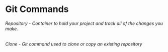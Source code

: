 # Git Commands

###### Repository - Container to hold your project and track all of the changes you make.
###### Clone - Git command used to clone or copy an existing repository
######
